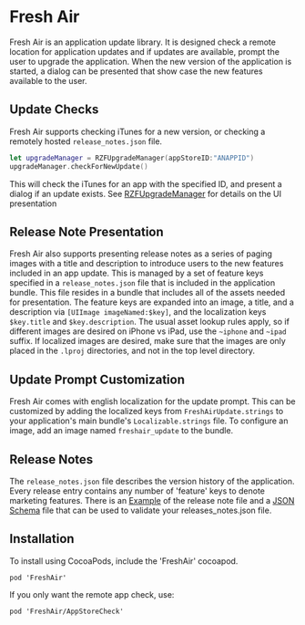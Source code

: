 # Fresh Air
Fresh Air is an application update library. It is designed check a remote location for application updates and if updates are available, prompt the user to upgrade the application. When the new version of the application is started, a dialog can be presented that show case the new features available to the user.

## Update Checks
Fresh Air supports checking iTunes for a new version, or checking a remotely hosted `release_notes.json` file.

```swift
let upgradeManager = RZFUpgradeManager(appStoreID:"ANAPPID")
upgradeManager.checkForNewUpdate()
```

This will check the iTunes for an app with the specified ID, and present a dialog if an update exists. See [RZFUpgradeManager](FreshAir/RZFUpgradeManager.h) for details on the UI presentation

## Release Note Presentation
Fresh Air also supports presenting release notes as a series of paging images with a title and description to introduce users to the new features included in an app update. This is managed by a set of feature keys specified in a `release_notes.json` file that is included in the application bundle. This file resides in a bundle that includes all of the assets needed for presentation. The feature keys are expanded into an image, a title, and a description via `[UIImage imageNamed:$key]`, and the localization keys `$key.title` and `$key.description`. The usual asset lookup rules apply, so if different images are desired on iPhone vs iPad, use the `~iphone` and `~ipad` suffix. If localized images are desired, make sure that the images are only placed in the `.lproj` directories, and not in the top level directory.

## Update Prompt Customization
Fresh Air comes with english localization for the update prompt. This can be customized by adding the localized keys from `FreshAirUpdate.strings` to your application's main bundle's `Localizable.strings` file. To configure an image, add an image named `freshair_update` to the bundle.


## Release Notes
The `release_notes.json` file describes the version history of the application. Every release entry contains any number of 'feature' keys to denote marketing features. There is an [Example](Schema/release_notes.json) of the release note file and a [JSON Schema](Schema/release_notes_schema.json) file that can be used to validate your releases_notes.json file.

## Installation
To install using CocoaPods, include the 'FreshAir' cocoapod.

    pod 'FreshAir'

If you only want the remote app check, use:

    pod 'FreshAir/AppStoreCheck'